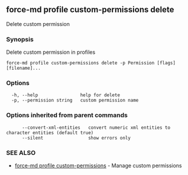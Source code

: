 ## force-md profile custom-permissions delete

Delete custom permission

### Synopsis

Delete custom permission in profiles

```
force-md profile custom-permissions delete -p Permission [flags] [filename]...
```

### Options

```
  -h, --help                help for delete
  -p, --permission string   custom permission name
```

### Options inherited from parent commands

```
      --convert-xml-entities   convert numeric xml entities to character entities (default true)
      --silent                 show errors only
```

### SEE ALSO

* [force-md profile custom-permissions](force-md_profile_custom-permissions.md)	 - Manage custom permissions

